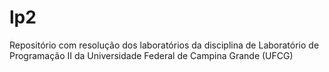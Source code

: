 # lp2
Repositório com resolução dos laboratórios da disciplina de Laboratório de Programação II da Universidade Federal de Campina Grande (UFCG)
